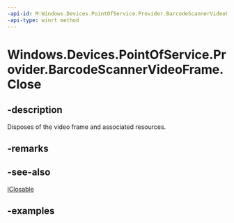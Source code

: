 ```yaml
---
-api-id: M:Windows.Devices.PointOfService.Provider.BarcodeScannerVideoFrame.Close
-api-type: winrt method
---
```


<!-- Method syntax.
public void BarcodeScannerVideoFrame.Close()
-->

# Windows.Devices.PointOfService.Provider.BarcodeScannerVideoFrame.Close

## -description
Disposes of the video frame and associated resources.

## -remarks

## -see-also
[IClosable](../windows.foundation/iclosable.md)

## -examples

